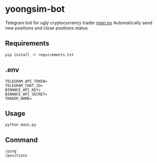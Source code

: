 # yoongsim-bot

Telegram bot for ugly cryptocurrency trader
[main.py](main.py)
Automatically send new positions and close positions status


## Requirements

```
pip install -r requirements.txt
```

## .env
```
TELEGRAM_API_TOKEN=
TELEGRAM_CHAT_ID=
BINANCE_API_KEY=
BINANCE_API_SECRET=
TRADER_NAME=
```

## Usage

```
python main.py
```

## Command

```
/ping
/positions
```
